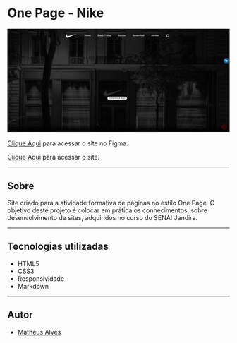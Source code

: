 # One Page - Nike

![](./img/print.PNG)

[Clique Aqui](https://www.figma.com/file/kgGzaVAYuLoOmCsRGCL5P4/one-page-nike?node-id=0%3A1&t=A4YlxbhGtzbGzZrj-0) para acessar o site no Figma.

[Clique Aqui](https://matheusalves099.github.io/one-page-nike/) para acessar o site.

---
## Sobre
Site criado para a atividade formativa de páginas no estilo One Page.
O objetivo deste projeto é colocar em prática os conhecimentos, sobre desenvolvimento de sites, adquiridos no curso do SENAI Jandira.

---
## Tecnologias utilizadas
- HTML5
- CSS3
- Responsividade
- Markdown

---
## Autor
- [Matheus Alves](https://www.linkedin.com/in/matheusalvesreisdasilva/)
